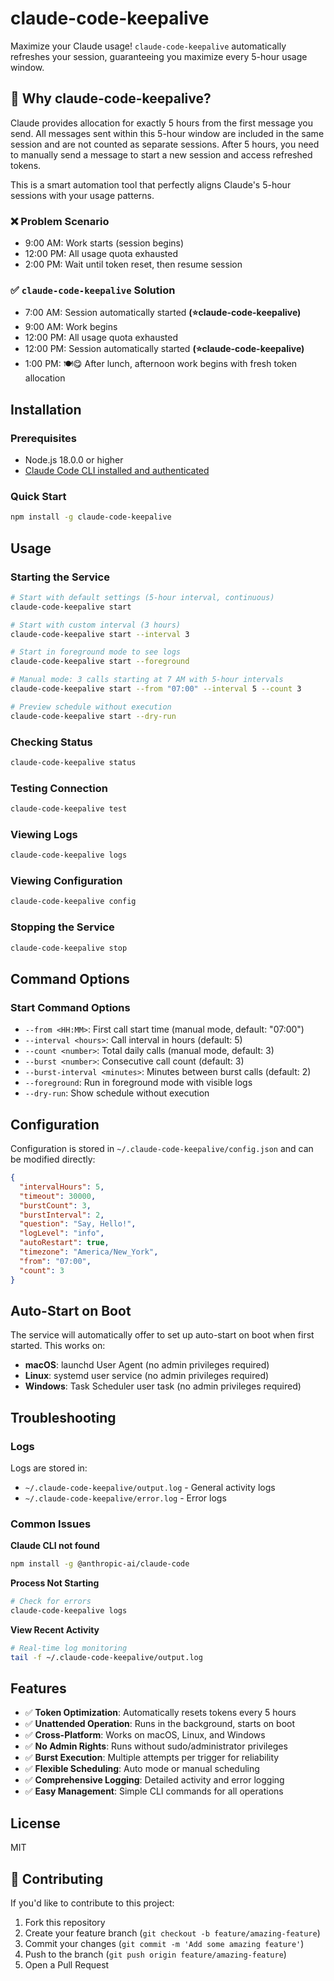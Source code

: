# claude-code-keepalive

Maximize your Claude usage! `claude-code-keepalive` automatically refreshes your session, guaranteeing you maximize every 5-hour usage window.

## 🤔 Why claude-code-keepalive?

Claude provides allocation for exactly 5 hours from the first message you send. All messages sent within this 5-hour window are included in the same session and are not counted as separate sessions. After 5 hours, you need to manually send a message to start a new session and access refreshed tokens.

This is a smart automation tool that perfectly aligns Claude's 5-hour sessions with your usage patterns.

### ❌ Problem Scenario
- 9:00 AM: Work starts (session begins)
- 12:00 PM: All usage quota exhausted
- 2:00 PM: Wait until token reset, then resume session

### ✅ `claude-code-keepalive` Solution
- 7:00 AM: Session automatically started **(⭐claude-code-keepalive)**
- 9:00 AM: Work begins
- 12:00 PM: All usage quota exhausted
- 12:00 PM: Session automatically started **(⭐claude-code-keepalive)**
- 1:00 PM: 🍽️😋 After lunch, afternoon work begins with fresh token allocation

## Installation

### Prerequisites
- Node.js 18.0.0 or higher
- [Claude Code CLI installed and authenticated](https://docs.anthropic.com/en/docs/claude-code/overview)

### Quick Start
```bash
npm install -g claude-code-keepalive
```

## Usage

### Starting the Service

```bash
# Start with default settings (5-hour interval, continuous)
claude-code-keepalive start

# Start with custom interval (3 hours)
claude-code-keepalive start --interval 3

# Start in foreground mode to see logs
claude-code-keepalive start --foreground

# Manual mode: 3 calls starting at 7 AM with 5-hour intervals
claude-code-keepalive start --from "07:00" --interval 5 --count 3

# Preview schedule without execution
claude-code-keepalive start --dry-run
```

### Checking Status

```bash
claude-code-keepalive status
```

### Testing Connection

```bash
claude-code-keepalive test
```

### Viewing Logs

```bash
claude-code-keepalive logs
```

### Viewing Configuration

```bash
claude-code-keepalive config
```

### Stopping the Service

```bash
claude-code-keepalive stop
```

## Command Options

### Start Command Options

- `--from <HH:MM>`: First call start time (manual mode, default: "07:00")
- `--interval <hours>`: Call interval in hours (default: 5)
- `--count <number>`: Total daily calls (manual mode, default: 3)
- `--burst <number>`: Consecutive call count (default: 3)
- `--burst-interval <minutes>`: Minutes between burst calls (default: 2)
- `--foreground`: Run in foreground mode with visible logs
- `--dry-run`: Show schedule without execution

## Configuration

Configuration is stored in `~/.claude-code-keepalive/config.json` and can be modified directly:

```json
{
  "intervalHours": 5,
  "timeout": 30000,
  "burstCount": 3,
  "burstInterval": 2,
  "question": "Say, Hello!",
  "logLevel": "info",
  "autoRestart": true,
  "timezone": "America/New_York",
  "from": "07:00",
  "count": 3
}
```

## Auto-Start on Boot

The service will automatically offer to set up auto-start on boot when first started. This works on:

- **macOS**: launchd User Agent (no admin privileges required)
- **Linux**: systemd user service (no admin privileges required)  
- **Windows**: Task Scheduler user task (no admin privileges required)

## Troubleshooting

### Logs

Logs are stored in:
- `~/.claude-code-keepalive/output.log` - General activity logs
- `~/.claude-code-keepalive/error.log` - Error logs

### Common Issues

**Claude CLI not found**
```bash
npm install -g @anthropic-ai/claude-code
```

**Process Not Starting**
```bash
# Check for errors
claude-code-keepalive logs
```

**View Recent Activity**
```bash
# Real-time log monitoring
tail -f ~/.claude-code-keepalive/output.log
```

## Features

- ✅ **Token Optimization**: Automatically resets tokens every 5 hours
- ✅ **Unattended Operation**: Runs in the background, starts on boot
- ✅ **Cross-Platform**: Works on macOS, Linux, and Windows
- ✅ **No Admin Rights**: Runs without sudo/administrator privileges
- ✅ **Burst Execution**: Multiple attempts per trigger for reliability
- ✅ **Flexible Scheduling**: Auto mode or manual scheduling
- ✅ **Comprehensive Logging**: Detailed activity and error logging
- ✅ **Easy Management**: Simple CLI commands for all operations

## License

MIT

## 🤝 Contributing

If you'd like to contribute to this project:
1. Fork this repository
2. Create your feature branch (`git checkout -b feature/amazing-feature`)
3. Commit your changes (`git commit -m 'Add some amazing feature'`)
4. Push to the branch (`git push origin feature/amazing-feature`)
5. Open a Pull Request